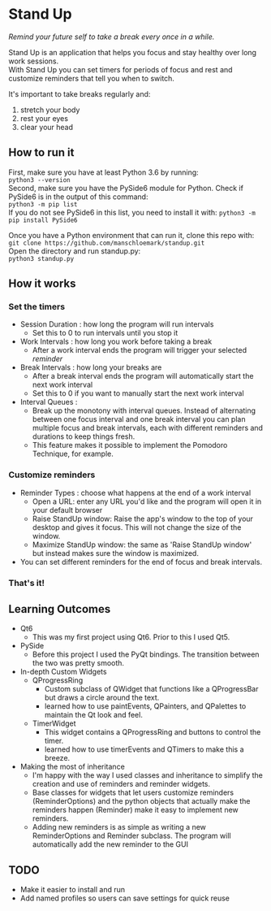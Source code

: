 # Stand Up
_Remind your future self to take a break every once in a while._

Stand Up is an application that helps you focus and stay healthy over long work sessions.  
With Stand Up you can set timers for periods of focus and rest and customize reminders that tell you when to switch.  

It's important to take breaks regularly and:
 1. stretch your body
 1. rest your eyes
 1. clear your head

## How to run it
First, make sure you have at least Python 3.6 by running:  
` python3 --version `  
Second, make sure you have the PySide6 module for Python.
Check if PySide6 is in the output of this command:  
`python3 -m pip list`  
If you do not see PySide6 in this list, you need to install it with:
 `python3 -m pip install PySide6`  

Once you have a Python environment that can run it, clone this repo with:  
`git clone https://github.com/manschloemark/standup.git`  
Open the directory and run standup.py:  
`python3 standup.py`  

## How it works

### Set the timers
- Session Duration : how long the program will run intervals
  - Set this to 0 to run intervals until you stop it
- Work Intervals   : how long you work before taking a break
  - After a work interval ends the program will trigger your selected _reminder_
- Break Intervals  : how long your breaks are
  - After a break interval ends the program will automatically start the next work interval
  - Set this to 0 if you want to manually start the next work interval
- Interval Queues  :
  - Break up the monotony with interval queues. Instead of alternating between one focus interval and one break interval you can plan multiple focus and break intervals, each with different reminders and durations to keep things fresh.
  - This feature makes it possible to implement the Pomodoro Technique, for example.

### Customize reminders
- Reminder Types    : choose what happens at the end of a work interval
  - Open a URL: enter any URL you'd like and the program will open it in your default browser
  - Raise StandUp window: Raise the app's window to the top of your desktop and gives it focus. This will not change the size of the window.
  - Maximize StandUp window: the same as 'Raise StandUp window' but instead makes sure the window is maximized.
- You can set different reminders for the end of focus and break intervals.

### That's it!

## Learning Outcomes
- Qt6
  - This was my first project using Qt6. Prior to this I used Qt5.
- PySide
  - Before this project I used the PyQt bindings. The transition between the two was pretty smooth.
- In-depth Custom Widgets
  - QProgressRing
    - Custom subclass of QWidget that functions like a QProgressBar but draws a circle around the text.
    - learned how to use paintEvents, QPainters, and QPalettes to maintain the Qt look and feel.
  - TimerWidget
    - This widget contains a QProgressRing and buttons to control the timer.
    - learned how to use timerEvents and QTimers to make this a breeze.
- Making the most of inheritance
  - I'm happy with the way I used classes and inheritance to simplify the creation and use of reminders and reminder widgets.
  - Base classes for widgets that let users customize reminders (ReminderOptions) and the python objects that actually make the reminders happen (Reminder) make it easy to implement new reminders.
  - Adding new reminders is as simple as writing a new ReminderOptions and Reminder subclass. The program will automatically add the new reminder to the GUI


## TODO
- Make it easier to install and run
- Add named profiles so users can save settings for quick reuse
